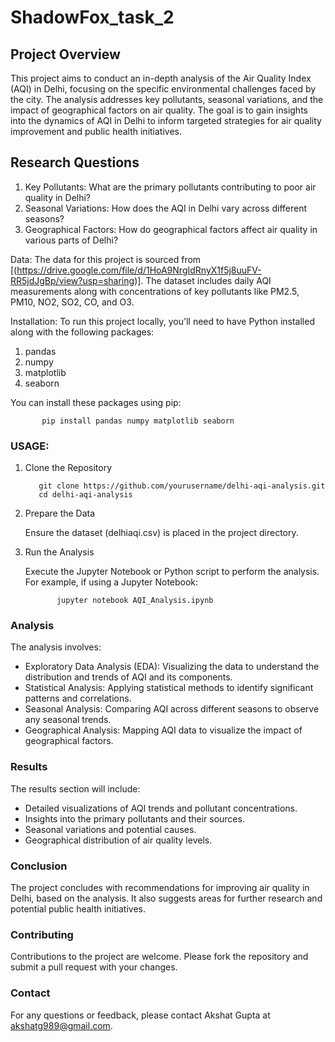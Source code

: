 # ShadowFox_task_2
## Project Overview
This project aims to conduct an in-depth analysis of the Air Quality Index (AQI) in Delhi, focusing on the specific environmental challenges faced by the city. The analysis addresses key pollutants, seasonal variations, and the impact of geographical factors on air quality. The goal is to gain insights into the dynamics of AQI in Delhi to inform targeted strategies for air quality improvement and public health initiatives.


## Research Questions
1. Key Pollutants: What are the primary pollutants contributing to poor air quality in Delhi?
2. Seasonal Variations: How does the AQI in Delhi vary across different seasons?
3. Geographical Factors: How do geographical factors affect air quality in various parts of Delhi?


Data: The data for this project is sourced from [(https://drive.google.com/file/d/1HoA9NrgIdRnyX1f5j8uuFV-RR5jdJgBp/view?usp=sharing)]. The dataset includes daily AQI measurements along with concentrations of key pollutants like PM2.5, PM10, NO2, SO2, CO, and O3.

Installation:
To run this project locally, you'll need to have Python installed along with the following packages:
   1. pandas
   2. numpy
   3. matplotlib
   4. seaborn
 
 You can install these packages using pip:
           
           pip install pandas numpy matplotlib seaborn


### USAGE:
1. Clone the Repository
          
          git clone https://github.com/yourusername/delhi-aqi-analysis.git
          cd delhi-aqi-analysis

2. Prepare the Data

   Ensure the dataset (delhiaqi.csv) is placed in the project directory.


3. Run the Analysis

   Execute the Jupyter Notebook or Python script to perform the analysis. For example, if using a Jupyter Notebook:

              jupyter notebook AQI_Analysis.ipynb

### Analysis
The analysis involves:

 * Exploratory Data Analysis (EDA): Visualizing the data to understand the distribution and trends of AQI and its components.
 * Statistical Analysis: Applying statistical methods to identify significant patterns and correlations.
 * Seasonal Analysis: Comparing AQI across different seasons to observe any seasonal trends.
 * Geographical Analysis: Mapping AQI data to visualize the impact of geographical factors.

### Results
The results section will include:

 * Detailed visualizations of AQI trends and pollutant concentrations.
 * Insights into the primary pollutants and their sources.
 * Seasonal variations and potential causes.
 * Geographical distribution of air quality levels.

### Conclusion
The project concludes with recommendations for improving air quality in Delhi, based on the analysis. It also suggests areas for further research and potential public health initiatives.

### Contributing
Contributions to the project are welcome. Please fork the repository and submit a pull request with your changes.

### Contact
For any questions or feedback, please contact Akshat Gupta at akshatg989@gmail.com.
